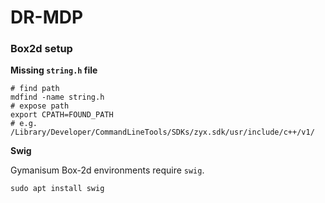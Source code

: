 # DR-MDP


### Box2d setup


**Missing `string.h` file**

```
# find path
mdfind -name string.h 
# expose path
export CPATH=FOUND_PATH
# e.g. /Library/Developer/CommandLineTools/SDKs/zyx.sdk/usr/include/c++/v1/
```

**Swig**

Gymanisum Box-2d environments require `swig`.

```
sudo apt install swig
```